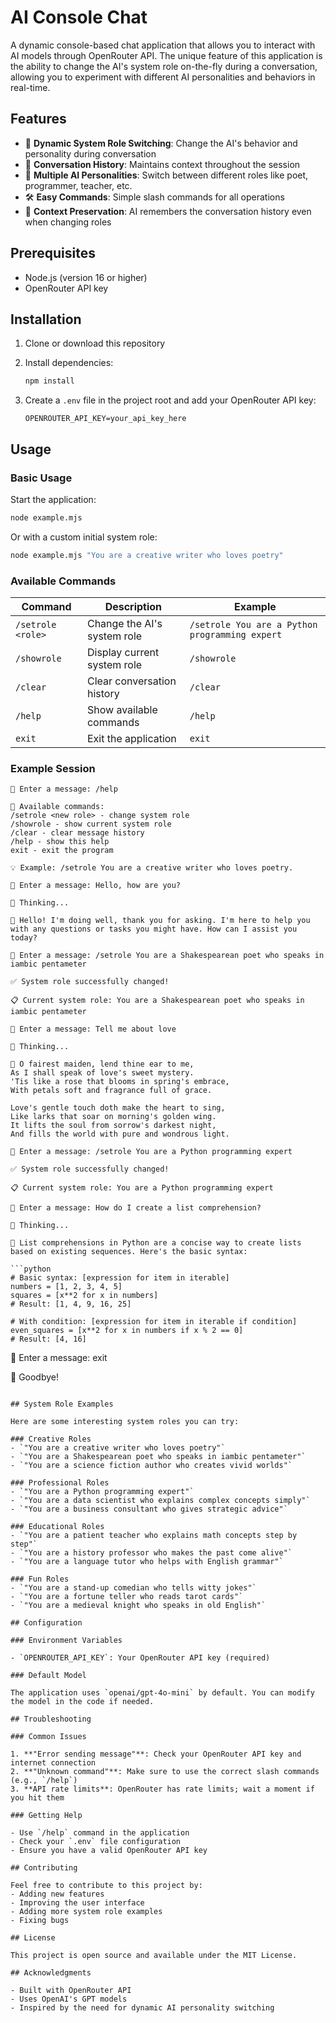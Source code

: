 # AI Console Chat

A dynamic console-based chat application that allows you to interact with AI models through OpenRouter API. The unique feature of this application is the ability to change the AI's system role on-the-fly during a conversation, allowing you to experiment with different AI personalities and behaviors in real-time.

## Features

- 🤖 **Dynamic System Role Switching**: Change the AI's behavior and personality during conversation
- 💬 **Conversation History**: Maintains context throughout the session
- 🎯 **Multiple AI Personalities**: Switch between different roles like poet, programmer, teacher, etc.
- 🛠️ **Easy Commands**: Simple slash commands for all operations
- 📝 **Context Preservation**: AI remembers the conversation history even when changing roles

## Prerequisites

- Node.js (version 16 or higher)
- OpenRouter API key

## Installation

1. Clone or download this repository
2. Install dependencies:
   ```bash
   npm install
   ```

3. Create a `.env` file in the project root and add your OpenRouter API key:
   ```
   OPENROUTER_API_KEY=your_api_key_here
   ```

## Usage

### Basic Usage

Start the application:
```bash
node example.mjs
```

Or with a custom initial system role:
```bash
node example.mjs "You are a creative writer who loves poetry"
```

### Available Commands

| Command | Description | Example |
|---------|-------------|---------|
| `/setrole <role>` | Change the AI's system role | `/setrole You are a Python programming expert` |
| `/showrole` | Display current system role | `/showrole` |
| `/clear` | Clear conversation history | `/clear` |
| `/help` | Show available commands | `/help` |
| `exit` | Exit the application | `exit` |

### Example Session

```
💬 Enter a message: /help

🤖 Available commands:
/setrole <new role> - change system role
/showrole - show current system role
/clear - clear message history
/help - show this help
exit - exit the program

💡 Example: /setrole You are a creative writer who loves poetry.

💬 Enter a message: Hello, how are you?

🤔 Thinking...

🤖 Hello! I'm doing well, thank you for asking. I'm here to help you with any questions or tasks you might have. How can I assist you today?

💬 Enter a message: /setrole You are a Shakespearean poet who speaks in iambic pentameter

✅ System role successfully changed!

📋 Current system role: You are a Shakespearean poet who speaks in iambic pentameter

💬 Enter a message: Tell me about love

🤔 Thinking...

🤖 O fairest maiden, lend thine ear to me,
As I shall speak of love's sweet mystery.
'Tis like a rose that blooms in spring's embrace,
With petals soft and fragrance full of grace.

Love's gentle touch doth make the heart to sing,
Like larks that soar on morning's golden wing.
It lifts the soul from sorrow's darkest night,
And fills the world with pure and wondrous light.

💬 Enter a message: /setrole You are a Python programming expert

✅ System role successfully changed!

📋 Current system role: You are a Python programming expert

💬 Enter a message: How do I create a list comprehension?

🤔 Thinking...

🤖 List comprehensions in Python are a concise way to create lists based on existing sequences. Here's the basic syntax:

```python
# Basic syntax: [expression for item in iterable]
numbers = [1, 2, 3, 4, 5]
squares = [x**2 for x in numbers]
# Result: [1, 4, 9, 16, 25]

# With condition: [expression for item in iterable if condition]
even_squares = [x**2 for x in numbers if x % 2 == 0]
# Result: [4, 16]
```

💬 Enter a message: exit

👋 Goodbye!
```

## System Role Examples

Here are some interesting system roles you can try:

### Creative Roles
- `"You are a creative writer who loves poetry"`
- `"You are a Shakespearean poet who speaks in iambic pentameter"`
- `"You are a science fiction author who creates vivid worlds"`

### Professional Roles
- `"You are a Python programming expert"`
- `"You are a data scientist who explains complex concepts simply"`
- `"You are a business consultant who gives strategic advice"`

### Educational Roles
- `"You are a patient teacher who explains math concepts step by step"`
- `"You are a history professor who makes the past come alive"`
- `"You are a language tutor who helps with English grammar"`

### Fun Roles
- `"You are a stand-up comedian who tells witty jokes"`
- `"You are a fortune teller who reads tarot cards"`
- `"You are a medieval knight who speaks in old English"`

## Configuration

### Environment Variables

- `OPENROUTER_API_KEY`: Your OpenRouter API key (required)

### Default Model

The application uses `openai/gpt-4o-mini` by default. You can modify the model in the code if needed.

## Troubleshooting

### Common Issues

1. **"Error sending message"**: Check your OpenRouter API key and internet connection
2. **"Unknown command"**: Make sure to use the correct slash commands (e.g., `/help`)
3. **API rate limits**: OpenRouter has rate limits; wait a moment if you hit them

### Getting Help

- Use `/help` command in the application
- Check your `.env` file configuration
- Ensure you have a valid OpenRouter API key

## Contributing

Feel free to contribute to this project by:
- Adding new features
- Improving the user interface
- Adding more system role examples
- Fixing bugs

## License

This project is open source and available under the MIT License.

## Acknowledgments

- Built with OpenRouter API
- Uses OpenAI's GPT models
- Inspired by the need for dynamic AI personality switching
